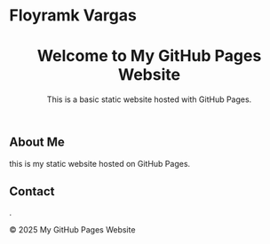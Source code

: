 # Floyramk Vargas

<!DOCTYPE html>
<html lang="en">
<head>
    <meta charset="UTF-8">
    <meta name="viewport" content="width=device-width, initial-scale=1.0">
    <title>My GitHub Pages Website</title>
    <link rel="stylesheet" href="css/style.css">
</head>
<body>
    <header>
        <h1>Welcome to My GitHub Pages Website</h1>
        <p>This is a basic static website hosted with GitHub Pages.</p>
    </header>
    <main>
        <section>
            <h2>About Me</h2>
            <p>this is my static website hosted on GitHub Pages.</p>
        </section>
        <section>
            <h2>Contact</h2>
            <p>.</p>
        </section>
    </main>
    <footer>
        <p>&copy; 2025 My GitHub Pages Website</p>
    </footer>
    </body>
</html>

